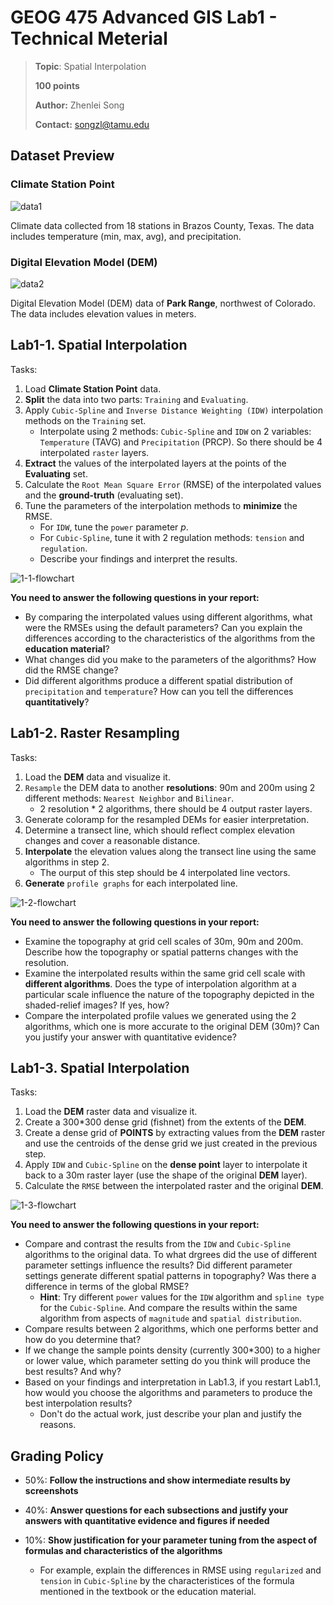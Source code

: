 # GEOG 475 Advanced GIS Lab1 - Technical Meterial

>**Topic**: Spatial Interpolation
>
>**100 points**
>
>**Author:** Zhenlei Song
>
>**Contact:** [songzl@tamu.edu](mailto:songzl@tamu.edu)

## Dataset Preview

### **Climate Station Point**

![data1](./img/dataset-preview.png)

Climate data collected from 18 stations in Brazos County, Texas. The data includes temperature (min, max, avg), and precipitation.

### **Digital Elevation Model (DEM)**

![data2](./img/dataset2-preview.png)

Digital Elevation Model (DEM) data of **Park Range**, northwest of Colorado. The data includes elevation values in meters.

## Lab1-1. Spatial Interpolation

Tasks:

1. Load **Climate Station Point** data.
2. **Split** the data into two parts: `Training` and `Evaluating`.
3. Apply `Cubic-Spline` and `Inverse Distance Weighting (IDW)` interpolation methods on the `Training` set.
   - Interpolate using 2 methods: `Cubic-Spline` and `IDW` on 2 variables: `Temperature` (TAVG) and `Precipitation` (PRCP). So there should be 4 interpolated `raster` layers.
4. **Extract** the values of the interpolated layers at the points of the **Evaluating** set.
5. Calculate the `Root Mean Square Error` (RMSE) of the interpolated values and the **ground-truth** (evaluating set).
6. Tune the parameters of the interpolation methods to **minimize** the RMSE.
   - For `IDW`, tune the `power` parameter $p$.
   - For `Cubic-Spline`, tune it with 2 regulation methods: `tension` and `regulation`.
   - Describe your findings and interpret the results.

![1-1-flowchart](./img/lab1-1-flowchart.png)

**You need to answer the following questions in your report:**

- By comparing the interpolated values using different algorithms, what were the RMSEs using the default parameters? Can you explain the differences according to the characteristics of the algorithms from the **education material**?
- What changes did you make to the parameters of the algorithms? How did the RMSE change?
- Did different algorithms produce a different spatial distribution of `precipitation` and `temperature`? How can you tell the differences **quantitatively**?

## Lab1-2. Raster Resampling

Tasks:

1. Load the **DEM** data and visualize it.
2. `Resample` the DEM data to another **resolutions**: 90m and 200m using 2 different methods: `Nearest Neighbor` and `Bilinear`.
   - 2 resolution * 2 algorithms, there should be 4 output raster layers.
3. Generate coloramp for the resampled DEMs for easier interpretation.
4. Determine a transect line, which should reflect complex elevation changes and cover a reasonable distance.
5. **Interpolate** the elevation values along the transect line using the same algorithms in step 2.
   - The ourput of this step should be 4 interpolated line vectors.
6. **Generate** `profile graphs` for each interpolated line.

![1-2-flowchart](./img/Lab1-2-flowchart.png)

**You need to answer the following questions in your report:**

- Examine the topography at grid cell scales of 30m, 90m and 200m. Describe how the topography or spatial patterns changes with the resolution.
- Examine the interpolated results within the same grid cell scale with **different algorithms**. Does the type of interpolation algorithm at a particular scale influence the nature of the topography depicted in the shaded-relief images? If yes, how?
- Compare the interpolated profile values we generated using the 2 algorithms, which one is more accurate to the original DEM (30m)? Can you justify your answer with quantitative evidence?

## Lab1-3. Spatial Interpolation

Tasks:

1. Load the **DEM** raster data and visualize it.
2. Create a 300*300 dense grid (fishnet) from the extents of the **DEM**.
3. Create a dense grid of **POINTS** by extracting values from the **DEM** raster and use the centroids of the dense grid we just created in the previous step.
4. Apply `IDW` and `Cubic-Spline` on the **dense point** layer to interpolate it back to a 30m raster layer (use the shape of the original **DEM** layer).
5. Calculate the `RMSE` between the interpolated raster and the original **DEM**.

![1-3-flowchart](./img/Lab1-3-flowchart.png)

**You need to answer the following questions in your report:**

- Compare and contrast the results from the `IDW` and `Cubic-Spline` algorithms to the original data. To what drgrees did the use of different parameter settings influence the results? Did different parameter settings generate different spatial patterns in topography? Was there a difference in terms of the global RMSE?
  - **Hint**: Try different `power` values for the `IDW` algorithm and `spline type` for the `Cubic-Spline`. And compare the results within the same algorithm from aspects of `magnitude` and `spatial distribution`.
- Compare results between 2 algorithms, which one performs better and how do you determine that?
- If we change the sample points density (currently 300*300) to a higher or lower value, which parameter setting do you think will produce the best results? And why?
- Based on your findings and interpretation in Lab1.3, if you restart Lab1.1, how would you choose the algorithms and parameters to produce the best interpolation results?
  - Don't do the actual work, just describe your plan and justify the reasons.

## Grading Policy

- 50%: **Follow the instructions and show intermediate results by screenshots**
  
- 40%: **Answer questions for each subsections and justify your answers with quantitative evidence and figures if needed**
  
- 10%: **Show justification for your parameter tuning from the aspect of formulas and characteristics of the algorithms**
  - For example, explain the differences in RMSE using `regularized` and `tension` in `Cubic-Spline` by the characteristices of the formula mentioned in the textbook or the education material.